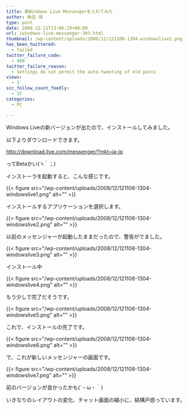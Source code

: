 ```yaml
---
title: 新Windows Live Messengerを入れてみた
author: 魚住 惇
type: post
date: 2008-12-11T13:06:29+00:00
url: /windows-live-messenger-303.html
thumbnail: /wp-content/uploads/2008/12/121108-1304-windowslive1.png
has_been_twittered:
  - failed
twitter_failure_code:
  - 400
twitter_failure_reason:
  - Settings do not permit the auto-tweeting of old posts
views:
  - 3
scc_follow_count_feedly:
  - 37
categories:
  - PC

---
```

Windows Liveの新バージョンが出たので、インストールしてみました。</p> 

以下よりダウンロードできます。

<http://download.live.com/messenger/?mkt=ja-jp></p> 

ってBetaかい(´ﾍ｀；)</p> 

<!--more-->

インストーラを起動すると、こんな感じです。

{{< figure src="/wp-content/uploads/2008/12/121108-1304-windowslive1.png" alt="" >}} </p> 

インストールするアプリケーションを選択します。

{{< figure src="/wp-content/uploads/2008/12/121108-1304-windowslive2.png" alt="" >}} </p> 

以前のメッセンジャーが起動したままだったので、警告がでました。

{{< figure src="/wp-content/uploads/2008/12/121108-1304-windowslive3.png" alt="" >}} </p> 

インストール中

{{< figure src="/wp-content/uploads/2008/12/121108-1304-windowslive4.png" alt="" >}} </p> 

もう少しで完了だそうです。

{{< figure src="/wp-content/uploads/2008/12/121108-1304-windowslive5.png" alt="" >}} </p> 

これで、インストールの完了です。

{{< figure src="/wp-content/uploads/2008/12/121108-1304-windowslive6.png" alt="" >}} </p> 

で、これが新しいメッセンジャーの画面です。

{{< figure src="/wp-content/uploads/2008/12/121108-1304-windowslive7.png" alt="" >}} </p> 

前のバージョンが良かったかも(´・ω・｀)

いきなりのレイアウトの変化、チャット画面の縮小に、結構戸惑っています。